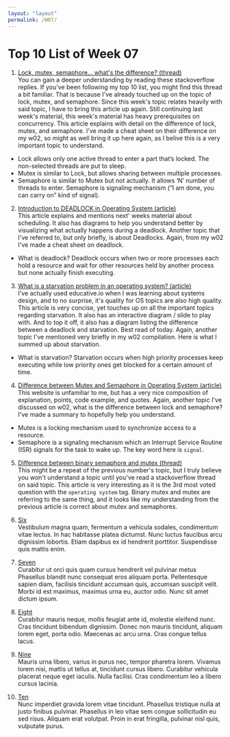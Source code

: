 ```yaml
---
layout: "layout"
permalink: /W07/
---
```


# Top 10 List of Week 07

1. [Lock, mutex, semaphore… what's the difference? (thread)](https://stackoverflow.com/questions/2332765/lock-mutex-semaphore-whats-the-difference)<br>
You can gain a deeper understanding by reading these stackoverflow replies. 
If you've been following my top 10 list, you might find this thread a bit familiar. That is because I've already touched up on the topic of lock, mutex, and semaphore. Since this week's topic relates heavily with said topic, I have to bring this article up again. Still continuing last week's material, this week's material has heavy prerequisites on concurrency. This article explains with detail on the difference of lock, mutex, and semaphore. I've made a cheat sheet on their difference on my w02, so might as well bring it up here again, as I belive this is a very important topic to understand.
- Lock allows only one active thread to enter a part that’s locked. The non-selected threads are put to sleep.
- Mutex is similar to Lock, but allows sharing between multiple processes.
- Semaphore is similar to Mutex but not actually. It allows ‘N’ number of threads to enter. Semaphore is signaling mechanism (“I am done, you can carry on” kind of signal).

2. [Introduction to DEADLOCK in Operating System (article)](https://www.guru99.com/deadlock-in-operating-system.html)<br>
This article explains and mentions next' weeks material about scheduling. It also has diagrams to help you understand better by visualizing what actually happens during a deadlock.
Another topic that I've referred to, but only briefly, is about Deadlocks. Again, from my w02 I've made a cheat sheet on deadlock.
- What is deadlock? Deadlock occurs when two or more processes each hold a resource and wait for other resources held by another process but none actually finish executing.

3. [What is a starvation problem in an operating system? (article)](https://www.educative.io/edpresso/what-is-a-starvation-problem-in-an-operating-system)<br>
I've actually used educative.io when I was learning about systems design, and to no surprise, it's quality for OS topics are also high quality. This article is very concise, yet touches up on all the important topics regarding starvation. It also has an interactive diagram / slide to play with. And to top it off, it also has a diagram listing the difference between a deadlock and starvation. Best read of today.
Again, another topic I've mentioned very briefly in my w02 compilation. Here is what I summed up about starvation.
- What is starvation? Starvation occurs when high priority processes keep executing while low priority ones get blocked for a certain amount of time.

4. [Difference between Mutex and Semaphore in Operating System (article)](https://afteracademy.com/blog/difference-between-mutex-and-semaphore-in-operating-system)<br>
This website is unfamiliar to me, but has a very nice composition of explanation, points, code example, and quotes.
Again, another topic I've discussed on w02, what is the difference between lock and semaphore? I've made a summary to hopefully help you understand.
- Mutex is a locking mechanism used to synchronize access to a resource.
- Semaphore is a signaling mechanism which an Interrupt Service Routine (ISR) signals for the task to wake up.
The key word here is `signal`.

5. [Difference between binary semaphore and mutex (thread)](https://stackoverflow.com/questions/62814/difference-between-binary-semaphore-and-mutex)<br>
This might be a repeat of the previous number's topic, but I truly believe you won't understand a topic until you've read a stackoverflow thread on said topic. This article is very interesting as it is the 3rd most voted question with the `operating system` tag. Binary mutex and mutex are referring to the same thing, and it looks like my understanding from the previous article is correct about mutex and semaphores.

6. [Six](https://en.wikipedia.org/wiki/6)<br>
Vestibulum magna quam, fermentum a vehicula sodales, condimentum vitae lectus.
In hac habitasse platea dictumst.
Nunc luctus faucibus arcu dignissim lobortis.
Etiam dapibus ex id hendrerit porttitor.
Suspendisse quis mattis enim.

7. [Seven](https://en.wikipedia.org/wiki/7)<br>
Curabitur ut orci quis quam cursus hendrerit vel pulvinar metus
Phasellus blandit nunc consequat eros aliquam porta.
Pellentesque sapien diam, facilisis tincidunt accumsan quis, accumsan suscipit velit. 
Morbi id est maximus, maximus urna eu, auctor odio. 
Nunc sit amet dictum ipsum.

8. [Eight](https://en.wikipedia.org/wiki/8)<br>
Curabitur mauris neque, mollis feugiat ante id, molestie eleifend nunc.
Cras tincidunt bibendum dignissim.
Donec non mauris tincidunt, aliquam lorem eget, porta odio.
Maecenas ac arcu urna.
Cras congue tellus lacus.

9. [Nine](https://en.wikipedia.org/wiki/9)<br>
Mauris urna libero, varius in purus nec, tempor pharetra lorem.
Vivamus lorem nisi, mattis ut tellus at, tincidunt cursus libero.
Curabitur vehicula placerat neque eget iaculis.
Nulla facilisi.
Cras condimentum leo a libero cursus lacinia.

10. [Ten](https://en.wikipedia.org/wiki/10)<br>
Nunc imperdiet gravida lorem vitae tincidunt. 
Phasellus tristique nulla at justo finibus pulvinar.
Phasellus in leo vitae sem congue sollicitudin eu sed risus.
Aliquam erat volutpat.
Proin in erat fringilla, pulvinar nisl quis, vulputate purus.

